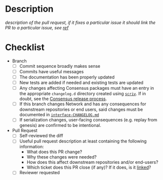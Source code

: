 # Description

<!-- CI flakiness -- delete this before opening a PR

Sadly, some CI checks are currently flaky. Right now, this includes:

 - GH Actions Windows job runs out of memory, e.g. in https://github.com/input-output-hk/ouroboros-network/runs/7231748864?check_suite_focus=true
 
 - The tests in WallClock.delay* can fail under load (quite rarely): https://hydra.iohk.io/build/16723452/nixlog/76

If you encounter one of these, try restarting the job to see if the failure vanishes. If it does not or when in doubt, consider posting in the #network or #consensus channels on Slack.
-->

_description of the pull request, if it fixes a particular issue it should link
the PR to a particular issue, see
[ref](https://docs.github.com/en/issues/tracking-your-work-with-issues/linking-a-pull-request-to-an-issue#linking-a-pull-request-to-an-issue-using-a-keyword=)_

# Checklist

- Branch
    - [ ] Commit sequence broadly makes sense
    - [ ] Commits have useful messages
    - [ ] The documentation has been properly updated
    - [ ] New tests are added if needed and existing tests are updated
    - [ ] Any changes affecting Consensus packages must have an entry in the appropriate `changelog.d` directory created using [`scriv`](https://github.com/input-output-hk/scriv). If in doubt, see the [Consensus release process](../ouroboros-consensus/docs/ReleaseProcess.md).
    - [ ] If this branch changes Network and has any consequences for downstream repositories or end users, said changes must be documented in [`interface-CHANGELOG.md`](../docs/interface-CHANGELOG.md)
    - [ ] If serialization changes, user-facing consequences (e.g. replay from genesis) are confirmed to be intentional.
- Pull Request
    - [ ] Self-reviewed the diff
    - [ ] Useful pull request description at least containing the following information:
      - What does this PR change?
      - Why these changes were needed?
      - How does this affect downstream repositories and/or end-users?
      - Which ticket does this PR close (if any)? If it does, is it [linked](https://docs.github.com/en/issues/tracking-your-work-with-issues/linking-a-pull-request-to-an-issue)?
    - [ ] Reviewer requested

